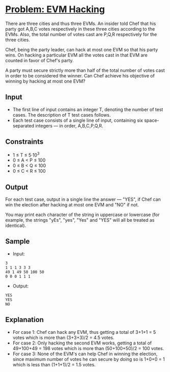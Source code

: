 # [Problem: EVM Hacking](https://www.codechef.com/problems/EVMHACK)

There are three cities and thus three EVMs. An insider told Chef that his party got A,B,C votes respectively in these three cities according to the EVMs. Also, the total number of votes cast are P,Q,R respectively for the three cities.

Chef, being the party leader, can hack at most one EVM so that his party wins. On hacking a particular EVM all the votes cast in that EVM are counted in favor of Chef's party.

A party must secure strictly more than half of the total number of votes cast in order to be considered the winner. Can Chef achieve his objective of winning by hacking at most one EVM?

## Input

- The first line of input contains an integer T, denoting the number of test cases. The description of T test cases follows.
- Each test case consists of a single line of input, containing six space-separated integers — in order, A,B,C,P,Q,R.

## Constraints

- 1 ≤ T ≤ 5⋅10<sup>3</sup>
- 0 ≤ A < P ≤ 100
- 0 ≤ B < Q ≤ 100
- 0 ≤ C < R ≤ 100

## Output

For each test case, output in a single line the answer — "YES", if Chef can win the election after hacking at most one EVM and "NO" if not.

You may print each character of the string in uppercase or lowercase (for example, the strings "yEs", "yes", "Yes" and "YES" will all be treated as identical).

## Sample

- Input:
```
3
1 1 1 3 3 3
49 1 49 50 100 50
0 0 0 1 1 1
```

- Output:
```
YES
YES
NO
```

## Explanation

- For case 1: Chef can hack any EVM, thus getting a total of 3+1+1 = 5 votes which is more than (3+3+3)/2 = 4.5 votes.
- For case 2: Only hacking the second EVM works, getting a total of 49+100+49 = 198 votes which is more than (50+100+50)/2 = 100 votes.
- For case 3: None of the EVM's can help Chef in winning the election, since maximum number of votes he can secure by doing so is 1+0+0 = 1 which is less than (1+1+1)/2 = 1.5 votes.
